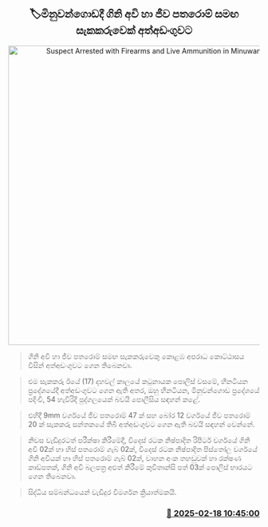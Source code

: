 <p align='center'><b><h2 align='center' title='Suspect Arrested with Firearms and Live Ammunition in Minuwangoda'>🏷මිනුවන්ගොඩදී ගිනි අවි හා ජීව පතරොම් සමඟ සැකකරුවෙක් අත්අඩංගුවට</h2></b></p>
<p align='center'><img src='https://helakuru.sgp1.cdn.digitaloceanspaces.com/esana/images/lib/gun-tes.jpg' width='600' alt='Suspect Arrested with Firearms and Live Ammunition in Minuwangoda'></p>

> ගිනි අවි හා ජීව පතරොම් සමඟ සැකකරුවෙකු කොළඹ අපරාධ කොට්ඨාසය විසින් අත්අඩංගුවට ගෙන තිබෙනවා.

> එම සැකකරු ඊයේ (17) දහවල් කාලයේ කටුනායක පොලිස් වසමේ, හීනටියන ප්‍රදේශයේදී අත්අඩංගුවට ගෙන ඇති අතර, ඔහු හීනටියන, මිනුවන්ගොඩ ප්‍රදේශයේ පදිංචි, 54 හැවිරිදි පුද්ගලයෙක් බවයි පොලීසිය සඳහන් කළේ.

> එහිදී 9mm වර්ගයේ ජීව පතරොම් 47 ක් සහ බෝර 12 වර්ගයේ ජීව පතරොම් 20 ක් සැකකරු සන්තකයේ තිබී අත්අඩංගුවට ගෙන ඇති බවයි සඳහන් වෙන්නේ.

> නිවස වැඩිදුරටත් පරීක්ෂා කිරීමේදී, විදෙස් රටක නිෂ්පාදිත රිපීටර් වර්ගයේ ගිනි අවි 02ක් හා හිස් පතරොම් ගැබ් 02ක්, විදෙස් රටක නිෂ්පාදිත පිස්තෝල වර්ගයේ ගිනි අවියක් හා හිස් පතරොම් ගැබ් 02ක්, වාහන අංක තහඩුවක් හා රක්ෂණ කාඩ්පතක්, ගිනි අවි බලපත්‍ර අළුත් කිරීමේ කුවිතාන්සි පත් 03ක් පොලිස් භාරයට ගෙන තිබෙනවා.

> සිද්ධිය සම්බන්ධයෙන් වැඩිදුර විමර්ශන ක්‍රියාත්මකයි.



<h3 align='right'><a href='https://www.helakuru.lk/esana/p/107572/'>📅 2025-02-18 10:45:00</a></h3>
